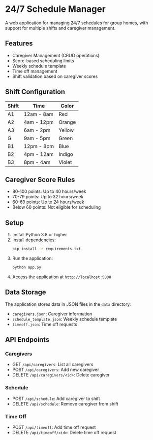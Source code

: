# 24/7 Schedule Manager

A web application for managing 24/7 schedules for group homes, with support for multiple shifts and caregiver management.

## Features

- Caregiver Management (CRUD operations)
- Score-based scheduling limits
- Weekly schedule template
- Time off management
- Shift validation based on caregiver scores

## Shift Configuration

| Shift | Time | Color |
|-------|------|-------|
| A1 | 12am - 8am | Red |
| A2 | 4am - 12pm | Orange |
| A3 | 6am - 2pm | Yellow |
| G | 9am - 5pm | Green |
| B1 | 12pm - 8pm | Blue |
| B2 | 4pm - 12am | Indigo |
| B3 | 8pm - 4am | Violet |

## Caregiver Score Rules

- 80-100 points: Up to 40 hours/week
- 70-79 points: Up to 32 hours/week
- 60-69 points: Up to 24 hours/week
- Below 60 points: Not eligible for scheduling

## Setup

1. Install Python 3.8 or higher
2. Install dependencies:
   ```bash
   pip install -r requirements.txt
   ```
3. Run the application:
   ```bash
   python app.py
   ```
4. Access the application at `http://localhost:5000`

## Data Storage

The application stores data in JSON files in the `data` directory:
- `caregivers.json`: Caregiver information
- `schedule_template.json`: Weekly schedule template
- `timeoff.json`: Time off requests

## API Endpoints

### Caregivers
- GET `/api/caregivers`: List all caregivers
- POST `/api/caregivers`: Add new caregiver
- DELETE `/api/caregivers/<id>`: Delete caregiver

### Schedule
- POST `/api/schedule`: Add caregiver to shift
- DELETE `/api/schedule`: Remove caregiver from shift

### Time Off
- POST `/api/timeoff`: Add time off request
- DELETE `/api/timeoff/<id>`: Delete time off request 